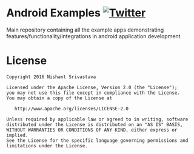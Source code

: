# Android Examples [![Twitter](https://img.shields.io/badge/Twitter-@nisrulz-blue.svg?style=flat)](http://twitter.com/nisrulz)

Main repository containing all the example apps demonstrating features/functionality/integrations in android application development


License
=======

    Copyright 2016 Nishant Srivastava

    Licensed under the Apache License, Version 2.0 (the "License");
    you may not use this file except in compliance with the License.
    You may obtain a copy of the License at

       http://www.apache.org/licenses/LICENSE-2.0

    Unless required by applicable law or agreed to in writing, software
    distributed under the License is distributed on an "AS IS" BASIS,
    WITHOUT WARRANTIES OR CONDITIONS OF ANY KIND, either express or implied.
    See the License for the specific language governing permissions and
    limitations under the License.
